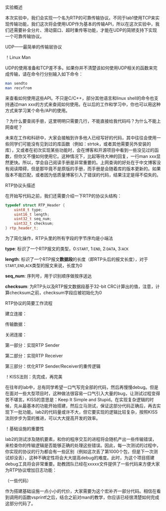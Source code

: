 实验概述

本次实验中，我们会实现一个名为RTP的可靠传输协议。不同于lab1使用TCP来实现传输功能，我们这次将会使用UDP作为基本的传输API，所以在这次实验中，我们还需要补全分片、滑动窗口、超时重传等功能，才能在UDP的简陋支持下实现一个可靠传输协议。

UDP——最简单的传输层协议

！Linux Man

UDP的使用准备和TCP差不多。如果你并不清楚该如何使用UDP相关的函数来完成传输，请在命令行分别输入如下命令：

```bash
man sendto
man recvfrom
```

来查看如何使用这些API。不只是C/C++，部分其他语言和linux shell的命令也支持通过man xxx的方式来查阅如何使用。在以后的工作和学习中，你也可以用这种方式来学习某个命令/API的使用。

？为什么要查阅手册，这里明明只需要几行，不能直接给我代码吗？为什么不能上网查呢？

未来在工作和科研中，大家会接触到许多他人已经写好的代码，其中往往会使用一些同学们可能没有见到过的库函数（例如：strtok，或者其他需要另外安装的库），又或者在初次实现某些功能时，会在博客和开源项目中看到一些没见过的函数，但你又不懂如何使用它。这种情况下，比起等待大神的回复，一行man xxx显然更快。所以，学会自己阅读手册是非常重要的。上网查询的好处在于中文博客没有阅读障碍，但是那毕竟不是原版的手册，而手册是会随着库的版本更新的。如果版本不能匹配，或者因为低质量博客引入了错误的代码，结果注定是得不偿失的。

RTP协议头描述

在开始写代码之前，我们还需要介绍一下RTP的协议头结构：

``` cpp
typedef struct RTP_Header {
    uint8_t type;
    uint16_t length;
    uint32_t seq_num;
    uint32_t checksum;
} rtp_header_t;
```

为了简化操作，RTP头里的所有字段的字节序均是小端法

**type**: 标识了一个RTP报文的类型，0:`START`, 1:`END`, 2:`DATA`, 3:`ACK`

**length**: 标识了一个RTP报文**数据段**的长度（即RTP头后的报文长度），对于`START`,`END`,`ACK`类型的报文来说，长度为0

**seq_num**: 序列号，用于识别顺序做按序送达

**checksum**: 为RTP头以及RTP报文数据段基于32-bit CRC计算出的值，注意，计算checksum之前，checksum字段应被初始化为0

RTP协议的简要工作流程

建立连接：

传输数据：

关闭连接：

第一部分：实现RTP Sender

第二部分：实现RTP Receiver

第三部分：优化RTP Sender/Receiver的重传逻辑

！KISS法则：先完成，再完美

在往年的lab中，总有同学希望一口气写完全部的代码，然后再慢慢debug。但是在面对一些大型项目时，这种做法很容易一口气引入大量的bug，让测试过程变得苦不堪言。KISS的意思是：Keep It Simple and Stupid。在实现复杂逻辑的时候，先从最基本的功能开始搭建，然后立马测试，保证这部分代码正确后，再去实现下一批功能。lab2的代码量或许不大，但它要实现的逻辑比较复杂，按照KISS法则步步为营的推进，可以大大提高开发的效率。

！基础设施的重要性

lab2的测试涉及随机要素，和你的程序交互的进程将会随机产出一些传输错误，来检查你的传输逻辑是否能够正确的处理这些错误。因此，每一次测试的过程中，你实现的协议的行为都会有一些区别（例如这次丢了第1000个包，但是下一次测试却没丢），这种不确定性将会大大提高debug的难度。此时，为这个项目搭建debug工具将会非常重要。助教团队已经在xxxxx文件提供了一些代码来方便大家为RTP协议增加日志功能：

（一些代码）

作为搭建基础设施一点小小的代价，大家需要为这个宏补齐一部分代码。相信在看到调用的函数vsprintf之后，结合之前对man的教学，你应该已经很清楚如何完成这部分代码了。
